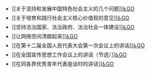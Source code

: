 - [[关于坚持和发展中国特色社会主义的几个问题]][♿GO](./关于坚持和发展中国特色社会主义的几个问题.md.md)
- [[关于培育和践行社会主义核心价值观的意见]][♿GO](./关于培育和践行社会主义核心价值观的意见.md.md)
- [[坚持法治国家、法治政府、法治社会一体建设]][♿GO](./坚持法治国家、法治政府、法治社会一体建设.md.md)
- [[让网络空间清朗起来]][♿GO](./让网络空间清朗起来.md.md)
- [[在第十二届全国人民代表大会第一次会议上的讲话]][♿GO](./在第十二届全国人民代表大会第一次会议上的讲话.md.md)
- [[在全国宣传思想工作会议上的讲话（节选）]][♿GO](./在全国宣传思想工作会议上的讲话（节选）.md.md)
- [[在同各界优秀青年代表座谈时的讲话]][♿GO](./在同各界优秀青年代表座谈时的讲话.md.md)
